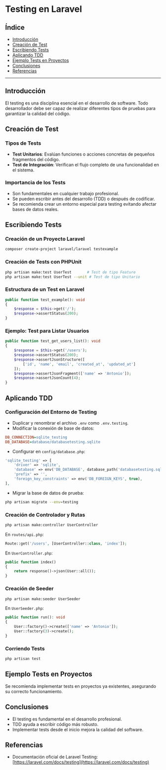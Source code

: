 # Testing en Laravel

## Índice

- [Introducción](#introducción)
- [Creación de Test](#creación-de-test)
- [Escribiendo Tests](#escribiendo-tests)
- [Aplicando TDD](#aplicando-tdd)
- [Ejemplo Tests en Proyectos](#ejemplo-tests-en-proyectos)
- [Conclusiones](#conclusiones)
- [Referencias](#referencias)

---

## Introducción

El testing es una disciplina esencial en el desarrollo de software. Todo desarrollador debe ser capaz de realizar diferentes tipos de pruebas para garantizar la calidad del código.

## Creación de Test

### Tipos de Tests

- **Test Unitarios**: Evalúan funciones o acciones concretas de pequeños fragmentos del código.
- **Test de Integración**: Verifican el flujo completo de una funcionalidad en el sistema.

### Importancia de los Tests

- Son fundamentales en cualquier trabajo profesional.
- Se pueden escribir antes del desarrollo (TDD) o después de codificar.
- Se recomienda crear un entorno especial para testing evitando afectar bases de datos reales.

## Escribiendo Tests

### Creación de un Proyecto Laravel

```bash
composer create-project laravel/laravel testexample
```

### Creación de Tests con PHPUnit

```bash
php artisan make:test UserTest       # Test de tipo Feature
php artisan make:test UserTest --unit # Test de tipo Unitario
```

### Estructura de un Test en Laravel

```php
public function test_example(): void
{
    $response = $this->get('/');
    $response->assertStatus(200);
}
```

### Ejemplo: Test para Listar Usuarios

```php
public function test_get_users_list(): void
{
    $response = $this->get('/users');
    $response->assertStatus(200);
    $response->assertJsonStructure([
        ['id', 'name', 'email', 'created_at', 'updated_at']
    ]);
    $response->assertJsonFragment(['name' => 'Antonio']);
    $response->assertJsonCount(4);
}
```

## Aplicando TDD

### Configuración del Entorno de Testing

- Duplicar y renombrar el archivo `.env` como `.env.testing`.
- Modificar la conexión de base de datos:

```ini
DB_CONNECTION=sqlite_testing
DB_DATABASE=database/databasetesting.sqlite
```

- Configurar en `config/database.php`:

```php
'sqlite_testing' => [
    'driver' => 'sqlite',
    'database' => env('DB_DATABASE', database_path('databasetesting.sqlite')),
    'prefix' => '',
    'foreign_key_constraints' => env('DB_FOREIGN_KEYS', true),
],
```

- Migrar la base de datos de prueba:

```bash
php artisan migrate --env=testing
```

### Creación de Controlador y Rutas

```bash
php artisan make:controller UserController
```

En `routes/api.php`:

```php
Route::get('/users', [UserController::class, 'index']);
```

En `UserController.php`:

```php
public function index()
{
    return response()->json(User::all());
}
```

### Creación de Seeder

```bash
php artisan make:seeder UserSeeder
```

En `UserSeeder.php`:

```php
public function run(): void
{
    User::factory()->create(['name' => 'Antonio']);
    User::factory(3)->create();
}
```

### Corriendo Tests

```bash
php artisan test
```

## Ejemplo Tests en Proyectos

Se recomienda implementar tests en proyectos ya existentes, asegurando su correcto funcionamiento.

## Conclusiones

- El testing es fundamental en el desarrollo profesional.
- TDD ayuda a escribir código más robusto.
- Implementar tests desde el inicio mejora la calidad del software.

## Referencias

- Documentación oficial de Laravel Testing: [https://laravel.com/docs/testing](https://laravel.com/docs/testing)
